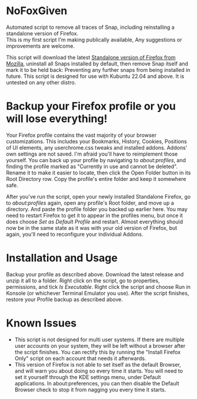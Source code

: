 # NoFoxGiven

Automated script to remove all traces of Snap, including reinstalling a standalone version of Firefox.  
This is my first script I'm making publically available, Any suggestions or improvements are welcome.

This script will download the latest [Standalone version of Firefox from Mozilla](https://www.mozilla.org/en-GB/firefox/all/#product-desktop-release), uninstall all Snaps installed by default, then remove Snap itself and mark it to be held back: Preventing any further snaps from being installed in future.
This script is designed for use with Kubuntu 22.04 and above. It is untested on any other distro.

# Backup your Firefox profile or you will lose everything!
Your Firefox profile contains the vast majority of your browser customizations. This includes your Bookmarks, History, Cookies, Positions of UI elements, any userchrome.css tweaks and installed addons. Addons' own settings are not saved. I'm afraid you'll have to reimplement those yourself.
You can back up your profile by navigating to *about:profiles*, and finding the profile marked as "Currently in use and cannot be deleted". Rename it to make it easier to locate, then click the Open Folder button in its Root Directory row. Copy the profile's entire folder and keep it somewhere safe.

After you've run the script, open your newly installed Standalone Firefox, go to *about:profiles* again, open any profile's Root folder, and move up a directory. And paste the profile folder you backed up earlier here. You may need to restart Firefox to get it to appear in the profiles menu, but once it does choose *Set as Default Profile* and restart. Almost everything should now be in the same state as it was with your old version of Firefox, but again, you'll need to reconfigure your individual Addons.

# Installation and Usage
Backup your profile as described above. Download the latest release and unzip it all to a folder. Right click on the script, go to properties, permissions, and tick *Is Executable*. Right click the script and choose Run in Konsole (or whichever Terminal Emulator you use). After the script finishes, restore your Profile backup as described above.  

# Known Issues
* This script is not designed for multi user systems. If there are multiple user accounts on your system, they will be left without a browser after the script finishes. You can rectify this by running the "Install Firefox Only" script on each account that needs it afterwards.
* This version of Firefox is not able to set itself as the default Browser, and will warn you about doing so every time it starts. You will need to set it yourself through the KDE settings menu, under Default applications. In about:preferences, you can then disable the Default Browser check to stop it from nagging you every time it starts.
